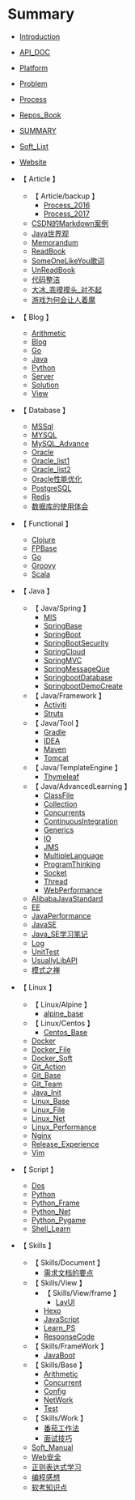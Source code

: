 # Summary

* [Introduction](README.md)

* [ API_DOC ](./API_DOC.md)
* [ Platform ](./Platform.md)
* [ Problem ](./Problem.md)
* [ Process ](./Process.md)
* [ Repos_Book ](./Repos_Book.md)
* [ SUMMARY ](./SUMMARY.md)
* [ Soft_List ](./Soft_List.md)
* [ Website ](./Website.md)
* 【 Article 】
    * 【 Article/backup 】
        * [ Process_2016 ](./Article/backup/Process_2016.md)
        * [ Process_2017 ](./Article/backup/Process_2017.md)
    * [ CSDN的Markdown案例 ](./Article/CSDN的Markdown案例.md)
    * [ Java世界观 ](./Article/Java世界观.md)
    * [ Memorandum ](./Article/Memorandum.md)
    * [ ReadBook ](./Article/ReadBook.md)
    * [ SomeOneLikeYou歌词 ](./Article/SomeOneLikeYou歌词.md)
    * [ UnReadBook ](./Article/UnReadBook.md)
    * [ 代码整洁 ](./Article/代码整洁.md)
    * [ 大冰_乖摸摸头_对不起 ](./Article/大冰_乖摸摸头_对不起.md)
    * [ 游戏为何会让人着魔 ](./Article/游戏为何会让人着魔.md)
* 【 Blog 】
    * [ Arithmetic ](./Blog/Arithmetic.md)
    * [ Blog ](./Blog/Blog.md)
    * [ Go ](./Blog/Go.md)
    * [ Java ](./Blog/Java.md)
    * [ Python ](./Blog/Python.md)
    * [ Server ](./Blog/Server.md)
    * [ Solution ](./Blog/Solution.md)
    * [ View ](./Blog/View.md)
* 【 Database 】
    * [ MSSql ](./Database/MSSql.md)
    * [ MYSQL ](./Database/MYSQL.md)
    * [ MySQL_Advance ](./Database/MySQL_Advance.md)
    * [ Oracle ](./Database/Oracle.md)
    * [ Oracle_list1 ](./Database/Oracle_list1.md)
    * [ Oracle_list2 ](./Database/Oracle_list2.md)
    * [ Oracle性能优化 ](./Database/Oracle性能优化.md)
    * [ PostgreSQL ](./Database/PostgreSQL.md)
    * [ Redis ](./Database/Redis.md)
    * [ 数据库的使用体会 ](./Database/数据库的使用体会.md)
* 【 Functional 】
    * [ Clojure ](./Functional/Clojure.md)
    * [ FPBase ](./Functional/FPBase.md)
    * [ Go ](./Functional/Go.md)
    * [ Groovy ](./Functional/Groovy.md)
    * [ Scala ](./Functional/Scala.md)
* 【 Java 】
    * 【 Java/Spring 】
        * [ MIS ](./Java/Spring/MIS.md)
        * [ SpringBase ](./Java/Spring/SpringBase.md)
        * [ SpringBoot ](./Java/Spring/SpringBoot.md)
        * [ SpringBootSecurity ](./Java/Spring/SpringBootSecurity.md)
        * [ SpringCloud ](./Java/Spring/SpringCloud.md)
        * [ SpringMVC ](./Java/Spring/SpringMVC.md)
        * [ SpringMessageQue ](./Java/Spring/SpringMessageQue.md)
        * [ SpringbootDatabase ](./Java/Spring/SpringbootDatabase.md)
        * [ SpringbootDemoCreate ](./Java/Spring/SpringbootDemoCreate.md)
    * 【 Java/Framework 】
        * [ Activiti ](./Java/Framework/Activiti.md)
        * [ Struts ](./Java/Framework/Struts.md)
    * 【 Java/Tool 】
        * [ Gradle ](./Java/Tool/Gradle.md)
        * [ IDEA ](./Java/Tool/IDEA.md)
        * [ Maven ](./Java/Tool/Maven.md)
        * [ Tomcat ](./Java/Tool/Tomcat.md)
    * 【 Java/TemplateEngine 】
        * [ Thymeleaf ](./Java/TemplateEngine/Thymeleaf.md)
    * 【 Java/AdvancedLearning 】
        * [ ClassFile ](./Java/AdvancedLearning/ClassFile.md)
        * [ Collection ](./Java/AdvancedLearning/Collection.md)
        * [ Concurrents ](./Java/AdvancedLearning/Concurrents.md)
        * [ ContinuousIntegration ](./Java/AdvancedLearning/ContinuousIntegration.md)
        * [ Generics ](./Java/AdvancedLearning/Generics.md)
        * [ IO ](./Java/AdvancedLearning/IO.md)
        * [ JMS ](./Java/AdvancedLearning/JMS.md)
        * [ MultipleLanguage ](./Java/AdvancedLearning/MultipleLanguage.md)
        * [ ProgramThinking ](./Java/AdvancedLearning/ProgramThinking.md)
        * [ Socket ](./Java/AdvancedLearning/Socket.md)
        * [ Thread ](./Java/AdvancedLearning/Thread.md)
        * [ WebPerformance ](./Java/AdvancedLearning/WebPerformance.md)
    * [ AlibabaJavaStandard ](./Java/AlibabaJavaStandard.md)
    * [ EE ](./Java/EE.md)
    * [ JavaPerformance ](./Java/JavaPerformance.md)
    * [ JavaSE ](./Java/JavaSE.md)
    * [ Java_SE学习笔记 ](./Java/Java_SE学习笔记.md)
    * [ Log ](./Java/Log.md)
    * [ UnitTest ](./Java/UnitTest.md)
    * [ UsuallyLibAPI ](./Java/UsuallyLibAPI.md)
    * [ 模式之禅 ](./Java/模式之禅.md)
* 【 Linux 】
    * 【 Linux/Alpine 】
        * [ alpine_base ](./Linux/Alpine/alpine_base.md)
    * 【 Linux/Centos 】
        * [ Centos_Base ](./Linux/Centos/Centos_Base.md)
    * [ Docker ](./Linux/Docker.md)
    * [ Docker_File ](./Linux/Docker_File.md)
    * [ Docker_Soft ](./Linux/Docker_Soft.md)
    * [ Git_Action ](./Linux/Git_Action.md)
    * [ Git_Base ](./Linux/Git_Base.md)
    * [ Git_Team ](./Linux/Git_Team.md)
    * [ Java_Init ](./Linux/Java_Init.md)
    * [ Linux_Base ](./Linux/Linux_Base.md)
    * [ Linux_File ](./Linux/Linux_File.md)
    * [ Linux_Net ](./Linux/Linux_Net.md)
    * [ Linux_Performance ](./Linux/Linux_Performance.md)
    * [ Nginx ](./Linux/Nginx.md)
    * [ Release_Experience ](./Linux/Release_Experience.md)
    * [ Vim ](./Linux/Vim.md)
* 【 Script 】
    * [ Dos ](./Script/Dos.md)
    * [ Python ](./Script/Python.md)
    * [ Python_Frame ](./Script/Python_Frame.md)
    * [ Python_Net ](./Script/Python_Net.md)
    * [ Python_Pygame ](./Script/Python_Pygame.md)
    * [ Shell_Learn ](./Script/Shell_Learn.md)
* 【 Skills 】
    * 【 Skills/Document 】
        * [ 需求文档的要点 ](./Skills/Document/需求文档的要点.md)
    * 【 Skills/View 】
        * 【 Skills/View/frame 】
            * [ LayUI ](./Skills/View/frame/LayUI.md)
        * [ Hexo ](./Skills/View/Hexo.md)
        * [ JavaScript ](./Skills/View/JavaScript.md)
        * [ Learn_PS ](./Skills/View/Learn_PS.md)
        * [ ResponseCode ](./Skills/View/ResponseCode.md)
    * 【 Skills/FrameWork 】
        * [ JavaBoot ](./Skills/FrameWork/JavaBoot.md)
    * 【 Skills/Base 】
        * [ Arithmetic ](./Skills/Base/Arithmetic.md)
        * [ Concurrent ](./Skills/Base/Concurrent.md)
        * [ Config ](./Skills/Base/Config.md)
        * [ NetWork ](./Skills/Base/NetWork.md)
        * [ Test ](./Skills/Base/Test.md)
    * 【 Skills/Work 】
        * [ 番茄工作法 ](./Skills/Work/番茄工作法.md)
        * [ 面试技巧 ](./Skills/Work/面试技巧.md)
    * [ Soft_Manual ](./Skills/Soft_Manual.md)
    * [ Web安全 ](./Skills/Web安全.md)
    * [ 正则表达式学习 ](./Skills/正则表达式学习.md)
    * [ 编程感想 ](./Skills/编程感想.md)
    * [ 软考知识点 ](./Skills/软考知识点.md)
